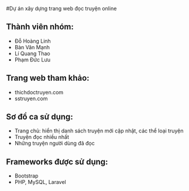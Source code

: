 #Dự án xây dựng trang web đọc truyện online
## Thành viên nhóm:
+ Đỗ Hoàng Linh
+ Bàn Văn Mạnh
+ Lí Quang Thao
+ Phạm Đức Lưu

## Trang web tham khảo: 
+ thichdoctruyen.com
+ sstruyen.com

## Sơ đồ ca sử dụng:
+ Trang chủ: hiển thị danh sách truyện mới cập nhật, các thể loại truyện
+ Truyện đọc nhiều nhất
+ Những truyện người dùng đã đọc

## Frameworks được sử dụng:
+ Bootstrap
+ PHP, MySQL, Laravel


